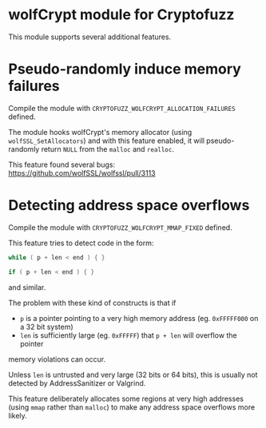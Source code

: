 # wolfCrypt module for Cryptofuzz

This module supports several additional features.

# Pseudo-randomly induce memory failures

Compile the module with `CRYPTOFUZZ_WOLFCRYPT_ALLOCATION_FAILURES` defined.

The module hooks wolfCrypt's memory allocator (using `wolfSSL_SetAllocators`) and with this feature enabled, it will pseudo-randomly return `NULL` from the `malloc` and `realloc`.

This feature found several bugs: https://github.com/wolfSSL/wolfssl/pull/3113

# Detecting address space overflows

Compile the module with `CRYPTOFUZZ_WOLFCRYPT_MMAP_FIXED` defined.

This feature tries to detect code in the form:

```c
while ( p + len < end ) { }
```

```c
if ( p + len < end ) { }
```

and similar.

The problem with these kind of constructs is that if

- `p` is a pointer pointing to a very high memory address (eg. `0xFFFFF000` on a 32 bit system)
- `len` is  sufficiently large (eg. `0xFFFFF`) that `p + len` will overflow the pointer

memory violations can occur.

Unless `len` is untrusted and very large (32 bits or 64 bits), this is usually not detected by AddressSanitizer or Valgrind.

This feature deliberately allocates some regions at very high addresses (using `mmap` rather than `malloc`) to make any address space overflows more likely.
